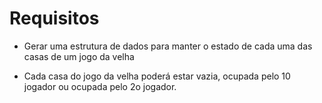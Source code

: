 # Requisitos

* Gerar uma estrutura de dados para manter o estado de cada uma das casas de um jogo da velha

* Cada casa do jogo da velha poderá estar vazia, ocupada pelo 10 jogador ou ocupada pelo 2o jogador.